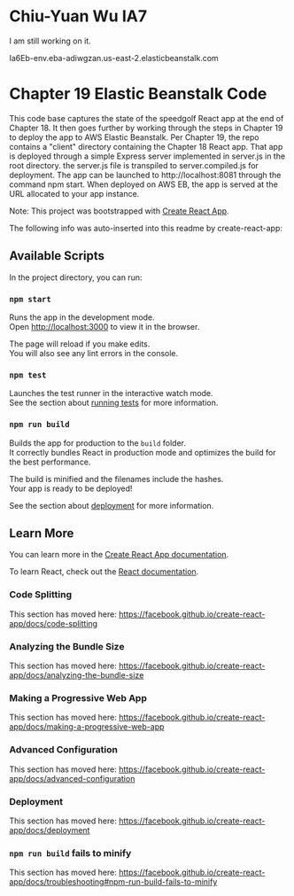 # Chiu-Yuan Wu IA7

I am still working on it.

Ia6Eb-env.eba-adiwgzan.us-east-2.elasticbeanstalk.com

# Chapter 19 Elastic Beanstalk Code
This code base captures the state of the speedgolf React app at the end of
Chapter 18. It then goes further by working through the steps in Chapter 19
to deploy the app to AWS Elastic Beanstalk. Per Chapter 19, the repo contains
a "client" directory containing the Chapter 18 React app. That app is deployed
through a simple Express server implemented in server.js in the root directory.
the server.js file is transpiled to server.compiled.js for deployment. The app
can be launched to http://localhost:8081 through the command npm start. When
deployed on AWS EB, the app is served at the URL allocated to your app
instance.

Note: This project was bootstrapped with [Create React
App](https://github.com/facebook/create-react-app). 

The following info was auto-inserted into this readme by create-react-app:

## Available Scripts

In the project directory, you can run:

### `npm start`

Runs the app in the development mode.<br />
Open [http://localhost:3000](http://localhost:3000) to view it in the browser.

The page will reload if you make edits.<br />
You will also see any lint errors in the console.

### `npm test`

Launches the test runner in the interactive watch mode.<br />
See the section about [running tests](https://facebook.github.io/create-react-app/docs/running-tests) for more information.

### `npm run build`

Builds the app for production to the `build` folder.<br />
It correctly bundles React in production mode and optimizes the build for the best performance.

The build is minified and the filenames include the hashes.<br />
Your app is ready to be deployed!

See the section about [deployment](https://facebook.github.io/create-react-app/docs/deployment) for more information.

## Learn More

You can learn more in the [Create React App documentation](https://facebook.github.io/create-react-app/docs/getting-started).

To learn React, check out the [React documentation](https://reactjs.org/).

### Code Splitting

This section has moved here: https://facebook.github.io/create-react-app/docs/code-splitting

### Analyzing the Bundle Size

This section has moved here: https://facebook.github.io/create-react-app/docs/analyzing-the-bundle-size

### Making a Progressive Web App

This section has moved here: https://facebook.github.io/create-react-app/docs/making-a-progressive-web-app

### Advanced Configuration

This section has moved here: https://facebook.github.io/create-react-app/docs/advanced-configuration

### Deployment

This section has moved here: https://facebook.github.io/create-react-app/docs/deployment

### `npm run build` fails to minify

This section has moved here: https://facebook.github.io/create-react-app/docs/troubleshooting#npm-run-build-fails-to-minify
